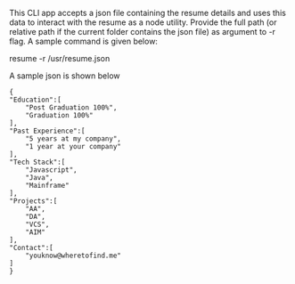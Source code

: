 This CLI app accepts a json file containing the resume details and uses this data to interact with the resume as a node utility.
Provide the full path (or relative path if the current folder contains the json file) as argument to -r flag. A sample command is given below:

resume -r /usr/resume.json

A sample json is shown below

    {
    "Education":[
        "Post Graduation 100%",
        "Graduation 100%"
    ],
    "Past Experience":[
        "5 years at my company",
        "1 year at your company"
    ],
    "Tech Stack":[
        "Javascript",
        "Java",
        "Mainframe"
    ],
    "Projects":[
        "AA",
        "DA",
        "VCS",
        "AIM"
    ],
    "Contact":[
        "youknow@wheretofind.me"
    ]
    }
